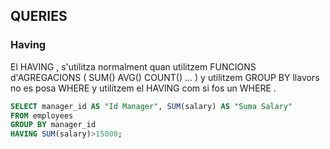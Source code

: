 ## QUERIES

### Having

El HAVING , s'utilitza normalment quan utilitzem FUNCIONS d'AGREGACIONS ( SUM() AVG() COUNT() ... ) y utilitzem GROUP BY llavors no es posa WHERE y utilitzem el HAVING com si fos un WHERE . 

```sql
SELECT manager_id AS "Id Manager", SUM(salary) AS "Suma Salary"
FROM employees
GROUP BY manager_id
HAVING SUM(salary)>15000;
```
